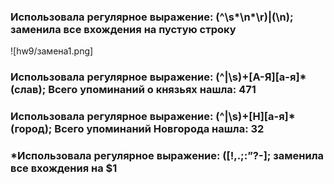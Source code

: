 ### Использовала регулярное выражение: (^\s*\n*\r)|(\n); заменила все вхождения на пустую строку
![hw9/замена1.png]
### Использовала регулярное выражение: (^|\s)+[А-Я][а-я]*(слав); Всего упоминаний о князьях нашла: 471
### Использовала регулярное выражение: (^|\s)+[Н][а-я]*(город); Всего упоминаний Новгорода нашла: 32
### *Использовала регулярное выражение: ([!,.;:”?-]; заменила все вхождения на $1
